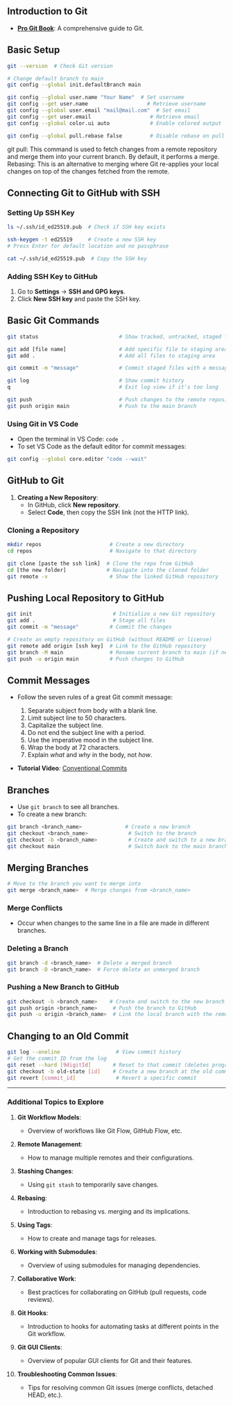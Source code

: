 
## Introduction to Git
- **[Pro Git Book](https://git-scm.com/book/en/v2/Getting-Started-About-Version-Control)**: A comprehensive guide to Git.

## Basic Setup
```bash
git --version  # Check Git version

# Change default branch to main
git config --global init.defaultBranch main

git config --global user.name "Your Name"  # Set username
git config --get user.name                   # Retrieve username
git config --global user.email "mail@mail.com"  # Set email
git config --get user.email                   # Retrieve email
git config --global color.ui auto             # Enable colored output

git config --global pull.rebase false         # Disable rebase on pull
```
git pull: This command is used to fetch changes from a remote repository and merge them into your current branch. By default, it performs a merge.
Rebasing: This is an alternative to merging where Git re-applies your local changes on top of the changes fetched from the remote.

## Connecting Git to GitHub with SSH

### Setting Up SSH Key
```bash
ls ~/.ssh/id_ed25519.pub  # Check if SSH key exists

ssh-keygen -t ed25519     # Create a new SSH key
# Press Enter for default location and no passphrase

cat ~/.ssh/id_ed25519.pub  # Copy the SSH key
```

### Adding SSH Key to GitHub
1. Go to **Settings** → **SSH and GPG keys**.
2. Click **New SSH key** and paste the SSH key.

## Basic Git Commands
```bash
git status                          # Show tracked, untracked, staged files

git add [file name]                 # Add specific file to staging area
git add .                           # Add all files to staging area

git commit -m "message"             # Commit staged files with a message

git log                             # Show commit history
q                                   # Exit log view if it's too long

git push                            # Push changes to the remote repository
git push origin main                # Push to the main branch
```

### Using Git in VS Code
- Open the terminal in VS Code: `code .`
- To set VS Code as the default editor for commit messages:
```bash
git config --global core.editor "code --wait"
```

## GitHub to Git
1. **Creating a New Repository**:
   - In GitHub, click **New repository**.
   - Select **Code**, then copy the SSH link (not the HTTP link).

### Cloning a Repository
```bash
mkdir repos                      # Create a new directory
cd repos                         # Navigate to that directory

git clone [paste the ssh link]  # Clone the repo from GitHub
cd [the new folder]             # Navigate into the cloned folder
git remote -v                    # Show the linked GitHub repository
```

## Pushing Local Repository to GitHub
```bash
git init                          # Initialize a new Git repository
git add .                         # Stage all files
git commit -m "message"          # Commit the changes

# Create an empty repository on GitHub (without README or license)
git remote add origin [ssh key]  # Link to the GitHub repository
git branch -M main               # Rename current branch to main (if necessary)
git push -u origin main          # Push changes to GitHub
```

## Commit Messages
- Follow the seven rules of a great Git commit message:
  1. Separate subject from body with a blank line.
  2. Limit subject line to 50 characters.
  3. Capitalize the subject line.
  4. Do not end the subject line with a period.
  5. Use the imperative mood in the subject line.
  6. Wrap the body at 72 characters.
  7. Explain _what_ and _why_ in the body, not _how_.

- **Tutorial Video**: [Conventional Commits](https://www.youtube.com/watch?v=OJqUWvmf4gg)

## Branches
- Use `git branch` to see all branches.
- To create a new branch:
```bash
git branch <branch_name>              # Create a new branch
git checkout <branch_name>             # Switch to the branch
git checkout -b <branch_name>          # Create and switch to a new branch
git checkout main                      # Switch back to the main branch
```

## Merging Branches
```bash
# Move to the branch you want to merge into
git merge <branch_name>  # Merge changes from <branch_name>
```

### Merge Conflicts
- Occur when changes to the same line in a file are made in different branches.

### Deleting a Branch
```bash
git branch -d <branch_name>  # Delete a merged branch
git branch -D <branch_name>  # Force delete an unmerged branch
```

### Pushing a New Branch to GitHub
```bash
git checkout -b <branch_name>    # Create and switch to the new branch
git push origin <branch_name>     # Push the branch to GitHub
git push -u origin <branch_name>  # Link the local branch with the remote one
```

## Changing to an Old Commit
```bash
git log --oneline                  # View commit history
# Get the commit ID from the log
git reset --hard [9digitId]       # Reset to that commit (deletes progress)
git checkout -b old-state [id]    # Create a new branch at the old commit
git revert [commit_id]             # Revert a specific commit
```

---

### Additional Topics to Explore

1. **Git Workflow Models**:
   - Overview of workflows like Git Flow, GitHub Flow, etc.

2. **Remote Management**:
   - How to manage multiple remotes and their configurations.

3. **Stashing Changes**:
   - Using `git stash` to temporarily save changes.

4. **Rebasing**:
   - Introduction to rebasing vs. merging and its implications.

5. **Using Tags**:
   - How to create and manage tags for releases.

6. **Working with Submodules**:
   - Overview of using submodules for managing dependencies.

7. **Collaborative Work**:
   - Best practices for collaborating on GitHub (pull requests, code reviews).

8. **Git Hooks**:
   - Introduction to hooks for automating tasks at different points in the Git workflow.

9. **Git GUI Clients**:
   - Overview of popular GUI clients for Git and their features.

10. **Troubleshooting Common Issues**:
    - Tips for resolving common Git issues (merge conflicts, detached HEAD, etc.).
